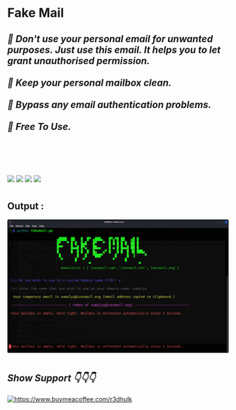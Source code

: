 <h1><b> Fake Mail </b></h1>
<h2><i>🔴 Don't use your personal email for unwanted purposes. Just use this email. It helps you to let grant unauthorised permission. <br></br>
🔴 Keep your personal mailbox clean. <br></br>
🔴 Bypass any email authentication problems. <br></br>
🔴 Free To Use.<br></br>
</h2></i><br>

#

<img src="https://img.shields.io/badge/Used Python 3.10.5- red"> <img src="https://img.shields.io/badge/FakeMail-green"> <img src="https://img.shields.io/badge/Download-Now-green"> <img src="https://img.shields.io/badge/Licence-MIT-yellowgreen">

#
## Output :
![](fakemail.jpg)

#
<h2><b><i> Show Support 👇👇👇</b></i> </h2>
<a href="https://www.buymeacoffee.com/r3dhulk"> <img align="center" src="https://cdn.buymeacoffee.com/buttons/v2/default-yellow.png" height="50" width="210" alt="https://www.buymeacoffee.com/r3dhulk" /></a><br><br>

#
